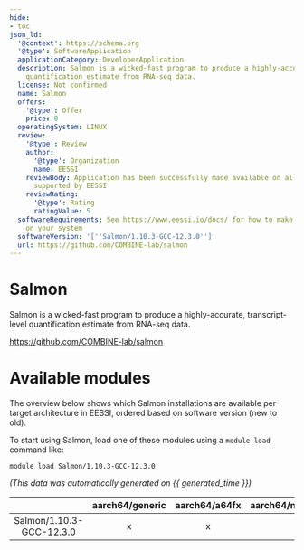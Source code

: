 ```yaml
---
hide:
- toc
json_ld:
  '@context': https://schema.org
  '@type': SoftwareApplication
  applicationCategory: DeveloperApplication
  description: Salmon is a wicked-fast program to produce a highly-accurate, transcript-level
    quantification estimate from RNA-seq data.
  license: Not confirmed
  name: Salmon
  offers:
    '@type': Offer
    price: 0
  operatingSystem: LINUX
  review:
    '@type': Review
    author:
      '@type': Organization
      name: EESSI
    reviewBody: Application has been successfully made available on all architectures
      supported by EESSI
    reviewRating:
      '@type': Rating
      ratingValue: 5
  softwareRequirements: See https://www.eessi.io/docs/ for how to make EESSI available
    on your system
  softwareVersion: '[''Salmon/1.10.3-GCC-12.3.0'']'
  url: https://github.com/COMBINE-lab/salmon
---
```


Salmon
======


Salmon is a wicked-fast program to produce a highly-accurate, transcript-level quantification estimate from RNA-seq data.

https://github.com/COMBINE-lab/salmon
# Available modules


The overview below shows which Salmon installations are available per target architecture in EESSI, ordered based on software version (new to old).

To start using Salmon, load one of these modules using a `module load` command like:

```shell
module load Salmon/1.10.3-GCC-12.3.0
```

*(This data was automatically generated on {{ generated_time }})*

| |aarch64/generic|aarch64/a64fx|aarch64/neoverse_n1|aarch64/neoverse_v1|aarch64/nvidia/grace|x86_64/generic|x86_64/amd/zen2|x86_64/amd/zen3|x86_64/amd/zen4|x86_64/intel/cascadelake|x86_64/intel/haswell|x86_64/intel/icelake|x86_64/intel/sapphirerapids|x86_64/intel/skylake_avx512|
| :---: | :---: | :---: | :---: | :---: | :---: | :---: | :---: | :---: | :---: | :---: | :---: | :---: | :---: | :---: |
|Salmon/1.10.3-GCC-12.3.0|x|x|x|x|x|x|x|x|x|x|x|x|x|x|
